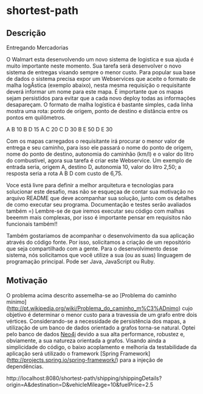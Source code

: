 shortest-path
=============

## Descrição

Entregando Mercadorias

O Walmart esta desenvolvendo um novo sistema de logistica e sua ajuda é muito
importante neste momento. Sua tarefa será desenvolver o novo sistema de
entregas visando sempre o menor custo. Para popular sua base de dados o sistema
precisa expor um Webservices que aceite o formato de malha logÃ­stica (exemplo
abaixo), nesta mesma requisição o requisitante deverá informar um nome para este
mapa. É importante que os mapas sejam persistidos para evitar que a cada novo
deploy todas as informações desapareçam. O formato de malha logística é bastante
simples, cada linha mostra uma rota: ponto de origem, ponto de destino e
distância entre os pontos em quilômetros.

A B 10
B D 15
A C 20
C D 30
B E 50
D E 30

Com os mapas carregados o requisitante irá procurar o menor valor de entrega e
seu caminho, para isso ele passará o nome do ponto de origem, nome do ponto de
destino, autonomia do caminhão (km/l) e o valor do litro do combustivel, agora
sua tarefa é criar este Webservice. Um exemplo de entrada seria, origem A,
destino D, autonomia 10, valor do litro 2,50; a resposta seria a rota A B D com
custo de 6,75.

Voce está livre para definir a melhor arquitetura e tecnologias para solucionar
este desafio, mas não se esqueçaa de contar sua motivação no arquivo README que
deve acompanhar sua solução, junto com os detalhes de como executar seu programa.
Documentação e testes serão avaliados também =) Lembre-se de que iremos executar
seu código com malhas beeemm mais complexas, por isso é importante pensar em
requisitos não funcionais também!!

Também gostariamos de acompanhar o desenvolvimento da sua aplicação através do
código fonte. Por isso, solicitamos a criação de um repositório que seja
compartilhado com a gente. Para o desenvolvimento desse sistema, nós solicitamos
que você utilize a sua (ou as suas) linguagem de programação principal. Pode ser
Java, JavaScript ou Ruby.

## Motivação

O problema acima descrito assemelha-se ao [Problema do caminho mínimo]
(http://pt.wikipedia.org/wiki/Problema_do_caminho_m%C3%ADnimo) cujo objetivo é
determinar o menor custo para a travessia de um grafo entre dois vértices.
Considerando-se a necessidade de persistência dos mapas, a utilização de um
banco de dados orientado a grafos torna-se natural. Optei pelo banco de dados
[Neo4j](http://www.neo4j.org) devido a sua alta performance, robustez e,
obviamente, a sua natureza orientada a grafos.
Visando ainda a simplicidade do código, o baixo acoplamento e melhoria da
testabilidade da aplicação será utilizado o framework [Spring Framework]
(http://projects.spring.io/spring-framework/) para a injeção de dependências.


http://localhost:8080/shortest-path/shipping/shippingDetails?origin=A&destination=D&vehicleMileage=10&fuelPrice=2.5


